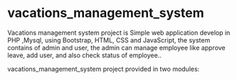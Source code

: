 # vacations_management_system

Vacations management system project  is Simple web application develop in PHP ,Mysql, using Bootstrap, HTML, CSS and JavaScript, the system contains of admin and user, the admin can manage employee like approve leave, add user, and also check status of employee..


vacations_management_system project provided in two modules:




